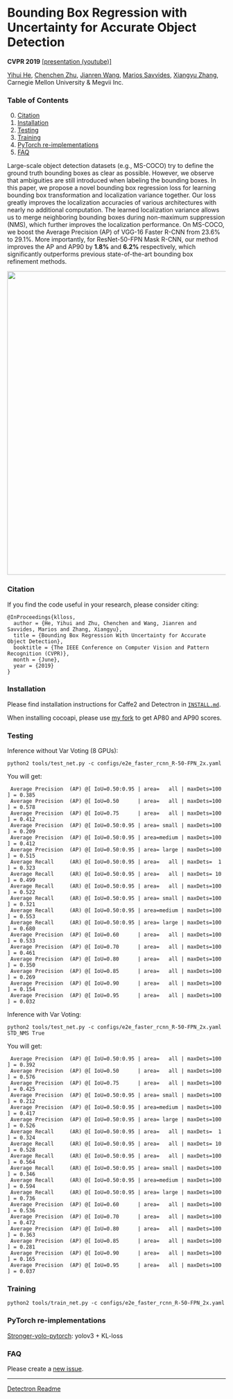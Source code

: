 # Bounding Box Regression with Uncertainty for Accurate Object Detection
**CVPR 2019**  [[presentation (youtube)]](https://www.youtube.com/watch?v=bcGtNdTzdkc)

[Yihui He](http://yihui-he.github.io/), [Chenchen Zhu](https://sites.google.com/andrew.cmu.edu/zcckernel), [Jianren Wang](https://scholar.google.com/citations?user=NL8MDkwAAAAJ&hl=en), [Marios Savvides](http://www.cmu-biometrics.org), [Xiangyu Zhang](https://scholar.google.com/citations?user=yuB-cfoAAAAJ&hl=en&oi=ao), Carnegie Mellon University & Megvii Inc.

### Table of Contents
0. [Citation](#citation)
0. [Installation](#installation)
0. [Testing](#testing)
0. [Training](#training)
0. [PyTorch re-implementations](#pytorch-re-implementations)
0. [FAQ](#faq)

Large-scale object detection datasets (e.g., MS-COCO) try to define the ground truth bounding boxes as clear as possible. However, we observe that ambiguities are still introduced when labeling the bounding boxes. In this paper, we propose a novel bounding box regression loss for learning bounding box transformation and localization variance together. Our loss greatly improves the localization accuracies of various architectures with nearly no additional computation. The learned localization variance allows us to merge neighboring bounding boxes during non-maximum suppression (NMS), which further improves the localization performance. On MS-COCO, we boost the Average Precision (AP) of VGG-16 Faster R-CNN from 23.6% to 29.1%. More importantly, for ResNet-50-FPN Mask R-CNN, our method improves the AP and AP90 by **1.8%** and **6.2%** respectively, which significantly outperforms previous state-of-the-art bounding box refinement methods.

<div align="center">
  <img src="demo/output/softer.png" width="700px" />
</div>

### Citation
If you find the code useful in your research, please consider citing:

    @InProceedings{klloss,
      author = {He, Yihui and Zhu, Chenchen and Wang, Jianren and Savvides, Marios and Zhang, Xiangyu},
      title = {Bounding Box Regression With Uncertainty for Accurate Object Detection},
      booktitle = {The IEEE Conference on Computer Vision and Pattern Recognition (CVPR)},
      month = {June},
      year = {2019}
    }
    
### Installation  
Please find installation instructions for Caffe2 and Detectron in [`INSTALL.md`](INSTALL.md).

When installing cocoapi, please use [my fork](https://github.com/yihui-he/cocoapi) to get AP80 and AP90 scores.

### Testing
Inference without Var Voting (8 GPUs):
```
python2 tools/test_net.py -c configs/e2e_faster_rcnn_R-50-FPN_2x.yaml
```
You will get:
```
 Average Precision  (AP) @[ IoU=0.50:0.95 | area=   all | maxDets=100 ] = 0.385
 Average Precision  (AP) @[ IoU=0.50      | area=   all | maxDets=100 ] = 0.578
 Average Precision  (AP) @[ IoU=0.75      | area=   all | maxDets=100 ] = 0.412
 Average Precision  (AP) @[ IoU=0.50:0.95 | area= small | maxDets=100 ] = 0.209
 Average Precision  (AP) @[ IoU=0.50:0.95 | area=medium | maxDets=100 ] = 0.412
 Average Precision  (AP) @[ IoU=0.50:0.95 | area= large | maxDets=100 ] = 0.515
 Average Recall     (AR) @[ IoU=0.50:0.95 | area=   all | maxDets=  1 ] = 0.323
 Average Recall     (AR) @[ IoU=0.50:0.95 | area=   all | maxDets= 10 ] = 0.499
 Average Recall     (AR) @[ IoU=0.50:0.95 | area=   all | maxDets=100 ] = 0.522
 Average Recall     (AR) @[ IoU=0.50:0.95 | area= small | maxDets=100 ] = 0.321
 Average Recall     (AR) @[ IoU=0.50:0.95 | area=medium | maxDets=100 ] = 0.553
 Average Recall     (AR) @[ IoU=0.50:0.95 | area= large | maxDets=100 ] = 0.680
 Average Precision  (AP) @[ IoU=0.60      | area=   all | maxDets=100 ] = 0.533
 Average Precision  (AP) @[ IoU=0.70      | area=   all | maxDets=100 ] = 0.461
 Average Precision  (AP) @[ IoU=0.80      | area=   all | maxDets=100 ] = 0.350
 Average Precision  (AP) @[ IoU=0.85      | area=   all | maxDets=100 ] = 0.269
 Average Precision  (AP) @[ IoU=0.90      | area=   all | maxDets=100 ] = 0.154
 Average Precision  (AP) @[ IoU=0.95      | area=   all | maxDets=100 ] = 0.032
```
Inference with Var Voting:
```
python2 tools/test_net.py -c configs/e2e_faster_rcnn_R-50-FPN_2x.yaml STD_NMS True
```
You will get:
```
 Average Precision  (AP) @[ IoU=0.50:0.95 | area=   all | maxDets=100 ] = 0.392
 Average Precision  (AP) @[ IoU=0.50      | area=   all | maxDets=100 ] = 0.576
 Average Precision  (AP) @[ IoU=0.75      | area=   all | maxDets=100 ] = 0.425
 Average Precision  (AP) @[ IoU=0.50:0.95 | area= small | maxDets=100 ] = 0.212
 Average Precision  (AP) @[ IoU=0.50:0.95 | area=medium | maxDets=100 ] = 0.417
 Average Precision  (AP) @[ IoU=0.50:0.95 | area= large | maxDets=100 ] = 0.526
 Average Recall     (AR) @[ IoU=0.50:0.95 | area=   all | maxDets=  1 ] = 0.324
 Average Recall     (AR) @[ IoU=0.50:0.95 | area=   all | maxDets= 10 ] = 0.528
 Average Recall     (AR) @[ IoU=0.50:0.95 | area=   all | maxDets=100 ] = 0.564
 Average Recall     (AR) @[ IoU=0.50:0.95 | area= small | maxDets=100 ] = 0.346
 Average Recall     (AR) @[ IoU=0.50:0.95 | area=medium | maxDets=100 ] = 0.594
 Average Recall     (AR) @[ IoU=0.50:0.95 | area= large | maxDets=100 ] = 0.736
 Average Precision  (AP) @[ IoU=0.60      | area=   all | maxDets=100 ] = 0.536
 Average Precision  (AP) @[ IoU=0.70      | area=   all | maxDets=100 ] = 0.472
 Average Precision  (AP) @[ IoU=0.80      | area=   all | maxDets=100 ] = 0.363
 Average Precision  (AP) @[ IoU=0.85      | area=   all | maxDets=100 ] = 0.281
 Average Precision  (AP) @[ IoU=0.90      | area=   all | maxDets=100 ] = 0.165
 Average Precision  (AP) @[ IoU=0.95      | area=   all | maxDets=100 ] = 0.037
```

### Training
```
python2 tools/train_net.py -c configs/e2e_faster_rcnn_R-50-FPN_2x.yaml
```

### PyTorch re-implementations
[Stronger-yolo-pytorch](https://github.com/wlguan/Stronger-yolo-pytorch): yolov3 + KL-loss

### FAQ
Please create a [new issue](https://github.com/yihui-he/KL-Loss/issues/new).

-------------------------------------------

[Detectron Readme](https://github.com/facebookresearch/Detectron)
